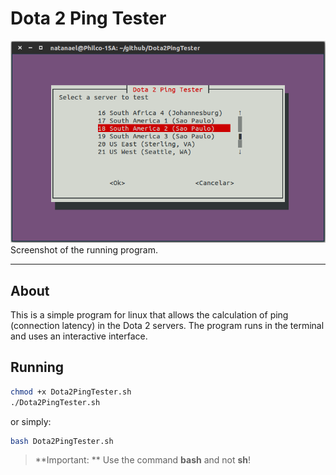Dota 2 Ping Tester
===================

![screenshot image](screenshot.png)
Screenshot of the running program.

-------

About
-----------
This is a simple program for linux that allows the calculation of ping (connection latency) in the Dota 2 servers.
The program runs in the terminal and uses an interactive interface.


Running
-----------
```bash
chmod +x Dota2PingTester.sh
./Dota2PingTester.sh
``` 

or simply:

```bash
bash Dota2PingTester.sh
```

>**Important: ** Use the command **bash** and not **sh**!
